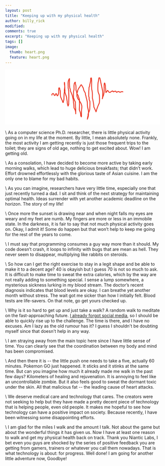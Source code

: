 ```yaml
---
layout: post
title: "Keeping up with my physical health"
author: billy_rick
modified:
comments: true
excerpt: "Keeping up with my physical health"
tags: []
image:
  thumb: heart.png
  feature: heart.png
---
```


![alt text](https://github.com/omarsar/omarsar.github.io/blob/master/images/heart.png?raw=true "Heart")

\\
As a computer science Ph.D. researcher, there is little physical activity going on in my life at the moment. By little, I mean absolutely none. Frankly, the most activity I am getting recently is just those frequent trips to the toilet; they are signs of old age, nothing to get excited about. Wow! I am getting old.

\\
As a consolation, I have decided to become more active by taking early morning walks, which lead to huge delicious breakfasts; that didn’t work. Effort drowned effortlessly with the glorious taste of Asian cuisine. I am the only one to blame for my bad habits.

\\
As you can imagine, researchers have very little time, especially one that just recently turned a dad. I sit and think of the next strategy for maintaining optimal health. Ideas surrender with yet another academic deadline on the horizon. The story of my life!

\\
Once more the sunset is drawing near and when night falls my eyes are weary and my feet are numb. My fingers are more or less in an immobile state. In the darkness, it is fair to say that not much physical activity goes on. Okay, I admit it! Some do happen but that won’t help to keep me going for the rest of the years to come.

\\
I must say that programming consumes a guy way more than it should. My code doesn’t crash, it loops to infinity with bugs that are mean as hell. They never seem to disappear, multiplying like rabbits on steroids.

\\
So how can I get the right exercise to stay in a legit shape and be able to make it to a decent age? 40 is okayish but I guess 70 is not so much to ask. It is difficult to make time to sweat the extra calories, which by the way are not really adding to something special. I sense a lump somewhere, a mysterious sickness lurking in my blood stream. The doctor’s recent diagnosis indicates that blood levels are okay. I can breathe yet another month without stress. The wait got me sicker than how I initially felt. Blood tests are life-savers. On that note, go get yours checked up.

\\
Why is it so hard to get up and just take a walk? A random walk to meditate on the fast-approaching future. [I already forgot social media](http://elvissaravia.com/the-best-things-about-a-social-media-retreat/), so I should be able to quickly rise up to the challenge. The time is there, and I have no excuses. Am I lazy as the old rumour has it? I guess I shouldn't be doubting myself since that doesn't help in any way.

\\
I am straying away from the main topic here since I have little sense of time. You can clearly see that the coordination between my body and mind has been compromised.

\\
And then there it is -- the little push one needs to take a five, actually 60 minutes. Pokemon GO just happened. It sticks and it stinks at the same time. But can you imagine how much it already made me walk in the past few days? Kilometers of healing and rejuvenation. It is annoying to feel like an uncontrollable zombie. But it also feels good to sweat the dormant toxic under the skin. All that malicious fat -- the leading cause of heart attacks.

\\
We deserve medical care and technology that cares. The creators were not seeking to help but they have made a pretty decent piece of technology that is helping people, even old people. It makes me hopeful to see how technology can have a positive impact on society. Because recently, I have been witnessing some disappointing efforts.

\\
I am glad for the miles I walk and the amount I talk. Not about the game but about the wonderful things it has given us. Now I have at least one reason to walk and get my physical health back on track. Thank you Niantic Labs, I bet even you guys are shocked by the series of positive feedback you are getting from gamers, trainers or whatever you call them nowadays. That is what technology is about: for progress. Well done! I am going for another little adventure now, Goodbye!
